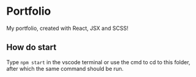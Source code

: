 # Portfolio

My portfolio, created with React, JSX and SCSS!

## How do start

Type `npm start` in the vscode terminal or use the cmd to cd to this folder, after which the same command should be run.
